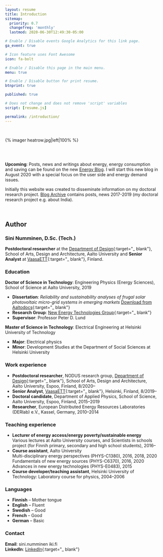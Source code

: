```yaml
---
layout: resume
title: Introduction
sitemap:
  priority: 0.7
  changefreq: 'monthly'
  lastmod: 2020-06-30T12:49:30-05:00

# Enable / Disable events Google Analytics for this link page.
ga_event: true

# Icon feature uses Font Awesome
icon: fa-bolt

# Enable / Disable this page in the main menu.
menu: true

# Enable / Disable button for print resume.
btnprint: true

published: true

# Does not change and does not remove 'script' variables
script: [resume.js]

permalink: /introduction/
---
```

<div style="clear:both;"></div>
<br>

{% imager heatrow.jpg|left|100% %}

<div style="clear:both;"></div>
<br>
<br>
<div style="clear:both;"></div>

<b>Upcoming</b>: Posts, news and writings about energy, energy consumption and saving can be found on the new [Energy Blog](http://sininumminen.fi/blog). I will start this new blog in August 2020 with a special focus on the user side and energy demand issues.

Initially this website was created to disseminate information on my doctoral research project. [Blog Archive](http://sininumminen.fi/archive) contains posts, news 2017-2019 (my doctoral research project e.g. about India).

<div style="clear:both;"></div>
<br>

<div style="clear:both;"></div>

## Author

### Sini Numminen, D.Sc. (Tech.)

**Postdoctoral researcher** at the [Department of Design](https://www.aalto.fi/en/department-of-design){:target="_ blank"}, School of Arts, Design and Architecture, Aalto University and **Senior Analyst** at [VaasaETT](http://www.vaasaett.com){:target="_ blank"}, Finland.<br>

### Education

**Doctor of Science in Technology**: Engineering Physics (Energy Sciences), School of Science at Aalto University, 2019<br>
* **Dissertation**: <i>Reliability and sustainability analyses of frugal solar photovoltaic micro-grid systems in emerging markets</i> [Download from Aaltodocs](https://aaltodoc.aalto.fi/handle/123456789/37842){:target="_ blank"}
* **Research Group**: [New Energy Technologies Group](http://newenergy.physics.aalto.fi){:target="_ blank"}<br>
* **Supervisor**: Professor Peter D. Lund<br>  

**Master of Science in Technology**: Electrical Engineering at Helsinki University of Technology<br>
* **Major**: Electrical physics
* **Minor**: Development Studies at the Department of Social Sciences at Helsinki University <br>

### Work experience

* **Postdoctoral researcher**, NODUS research group, [Department of Design](https://www.aalto.fi/en/department-of-design){:target="_ blank"}, School of Arts, Design and Architecture, Aalto University, Espoo, Finland, 8/2020–<br>
* **Senior Analyst**, [VaasaETT](http://www.vaasaett.com){:target="_ blank"}, Helsinki, Finland, 8/2019–<br>
* **Doctoral candidate**, Department of Applied Physics, School of Science, Aalto University, Espoo, Finland, 2015–2019<br>
* **Researcher**, European Distributed Energy Resources Laboratories (DERlab) e.V., Kassel, Germany, 2010–2014<br>

### Teaching experience

* **Lecturer of energy access/energy poverty/sustainable energy**<br> Various lectures at Aalto University courses, and Scientists in schools project (for Finnih primary, secondary and high school students), 2016–
* **Course assistant**, Aalto University<br>
Multi-disciplinary energy perspectives (PHYS-C1380), 2016, 2018, 2020<br>
Fundamentals of new energy sources (PHYS-C6370), 2016, 2020<br>
Advances in new energy technologies (PHYS-E0483), 2015<br>
* **Course developer/teaching assistant**, Helsinki University of Technology: Laboratory course for physics, 2004–2006

### Languages

* **Finnish** – Mother tongue
* **English** – Fluent
* **Swedish** – Good
* **French** – Good
* **German** – Basic

### Contact
**Email**: sini.numminen iki.fi<br>
**LinkedIn**: [LinkedIn](http://linkedin.com/in/sininumminen){:target="_ blank"} <br>
